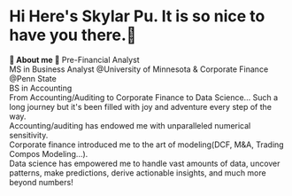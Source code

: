 # Hi Here's Skylar Pu. It is so nice to have you there.🩵
**🩶 About me 🩶**
Pre-Financial Analyst  
MS in Business Analyst @University of Minnesota & Corporate Finance @Penn State  
BS in Accounting  
From Accounting/Auditing to Corporate Finance to Data Science... Such a long journey but it's been filled with joy and adventure every step of the way.  
Accounting/auditing has endowed me with unparalleled numerical sensitivity.   
Corporate finance introduced me to the art of modeling(DCF, M&A, Trading Compos Modeling...).  
Data science has empowered me to handle vast amounts of data, uncover patterns, make predictions, derive actionable insights, and much more beyond numbers!  





